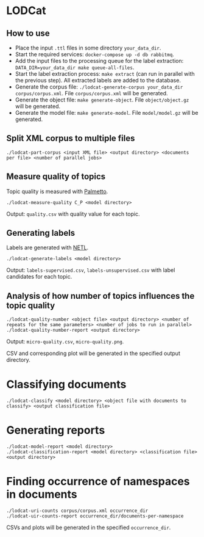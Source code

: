 # LODCat

## How to use

* Place the input `.ttl` files in some directory `your_data_dir`.
* Start the required services: `docker-compose up -d db rabbitmq`.
* Add the input files to the processing queue for the label extraction: `DATA_DIR=your_data_dir make queue-all-files`.
* Start the label extraction process: `make extract` (can run in parallel with the previous step). All extracted labels are added to the database.
* Generate the corpus file: `./lodcat-generate-corpus your_data_dir corpus/corpus.xml`. File `corpus/corpus.xml` will be generated.
* Generate the object file: `make generate-object`. File `object/object.gz` will be generated.
* Generate the model file: `make generate-model`. File `model/model.gz` will be generated.

## Split XML corpus to multiple files

```
./lodcat-part-corpus <input XML file> <output directory> <documents per file> <number of parallel jobs>
```

## Measure quality of topics

Topic quality is measured with [Palmetto](https://github.com/dice-group/Palmetto).

```
./lodcat-measure-quality C_P <model directory>
```

Output: `quality.csv` with quality value for each topic.

## Generating labels

Labels are generated with [NETL](https://github.com/dice-group/NETL-Automatic-Topic-Labelling-).

```
./lodcat-generate-labels <model directory>
```

Output: `labels-supervised.csv`, `labels-unsupervised.csv` with label candidates for each topic.

## Analysis of how number of topics influences the topic quality

```
./lodcat-quality-number <object file> <output directory> <number of repeats for the same parameters> <number of jobs to run in parallel>
./lodcat-quality-number-report <output directory>
```

Output: `micro-quality.csv`, `micro-quality.png`.

CSV and corresponding plot will be generated in the specified output directory.

# Classifying documents

```
./lodcat-classify <model directory> <object file with documents to classify> <output classification file>
```

# Generating reports

```
./lodcat-model-report <model directory>
./lodcat-classification-report <model directory> <classification file> <output directory>
```

#  Finding occurrence of namespaces in documents

```
./lodcat-uri-counts corpus/corpus.xml occurrence_dir
./lodcat-uir-counts-report occurrence_dir/documents-per-namespace
```

CSVs and plots will be generated in the specified `occurrence_dir`.
